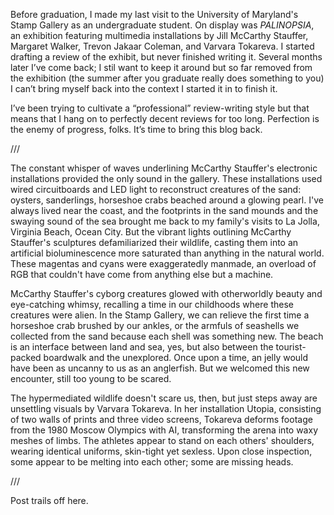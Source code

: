 Before graduation, I made my last visit to the University of Maryland's Stamp Gallery as an undergraduate student. On display was *PALINOPSIA*, an exhibition featuring multimedia installations by Jill McCarthy Stauffer, Margaret Walker, Trevon Jakaar Coleman, and Varvara Tokareva. I started drafting a review of the exhibit, but never finished writing it. Several months later I’ve come back; I stil want to keep it around but so far removed from the exhibition (the summer after you graduate really does something to you) I can’t bring myself back into the context I started it in to finish it. 


I’ve been trying to cultivate a “professional” review-writing style but that means that I hang on to perfectly decent reviews for too long. Perfection is the enemy of progress, folks. It’s time to bring this blog back.


///


The constant whisper of waves underlining McCarthy Stauffer's electronic installations provided the only sound in the gallery. These installations used wired circuitboards and LED light to reconstruct creatures of the sand: oysters, sanderlings, horseshoe crabs beached around a glowing pearl. I've always lived near the coast, and the footprints in the sand mounds and the swaying sound of the sea brought me back to my family's visits to La Jolla, Virginia Beach, Ocean City. But the vibrant lights outlining McCarthy Stauffer's sculptures defamiliarized their wildlife, casting them into an artificial bioluminescence more saturated than anything in the natural world. These magentas and cyans were exaggeratedly manmade, an overload of RGB that couldn't have come from anything else but a machine.


McCarthy Stauffer's cyborg creatures glowed with otherworldly beauty and eye-catching whimsy, recalling a time in our childhoods where these creatures were alien. In the Stamp Gallery, we can relieve the first time a horseshoe crab brushed by our ankles, or the armfuls of seashells we collected from the sand because each shell was something new. The beach is an interface between land and sea, yes, but also between the tourist-packed boardwalk and the unexplored. Once upon a time, an jelly would have been as uncanny to us as an anglerfish. But we welcomed this new encounter, still too young to be scared.


The hypermediated wildlife doesn't scare us, then, but just steps away are unsettling visuals by Varvara Tokareva. In her installation Utopia, consisting of two walls of prints and three video screens, Tokareva deforms footage from the 1980 Moscow Olympics with AI, transforming the arena into waxy meshes of limbs. The athletes appear to stand on each others' shoulders, wearing identical uniforms, skin-tight yet sexless. Upon close inspection, some appear to be melting into each other; some are missing heads.


///


Post trails off here.